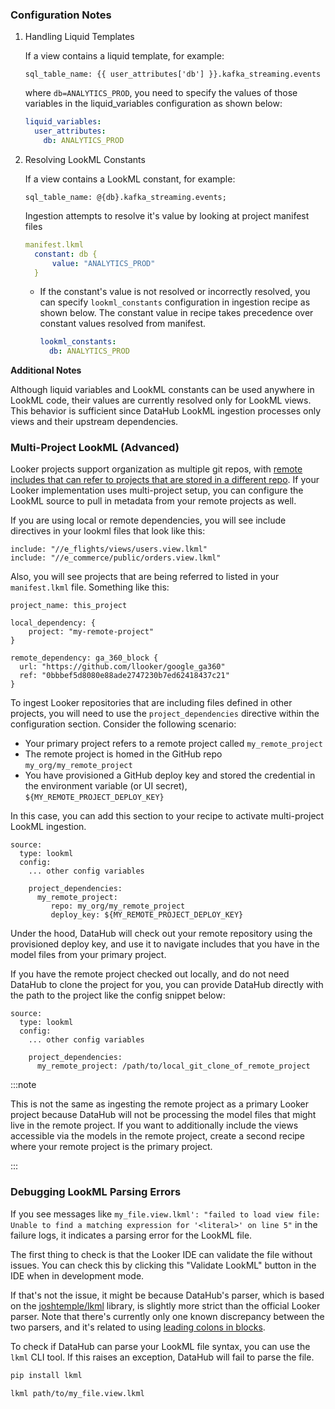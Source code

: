 ### Configuration Notes

1. Handling Liquid Templates

   If a view contains a liquid template, for example:

   ```
   sql_table_name: {{ user_attributes['db'] }}.kafka_streaming.events
   ```

   where `db=ANALYTICS_PROD`, you need to specify the values of those variables in the liquid_variables configuration as shown below:

   ```yml
   liquid_variables:
     user_attributes:
       db: ANALYTICS_PROD
   ```

2. Resolving LookML Constants

   If a view contains a LookML constant, for example:

   ```
   sql_table_name: @{db}.kafka_streaming.events;
   ```

   Ingestion attempts to resolve it's value by looking at project manifest files

     ```yml
     manifest.lkml
       constant: db {
           value: "ANALYTICS_PROD"
       }
     ```

   - If the constant's value is not resolved or incorrectly resolved, you can specify `lookml_constants` configuration in ingestion recipe as shown below. The constant value in recipe takes precedence over constant values resolved from manifest.

     ```yml
     lookml_constants:
       db: ANALYTICS_PROD
     ```


**Additional Notes**

Although liquid variables and LookML constants can be used anywhere in LookML code, their values are currently resolved only for LookML views. This behavior is sufficient since DataHub LookML ingestion processes only views and their upstream dependencies.

### Multi-Project LookML (Advanced)

Looker projects support organization as multiple git repos, with [remote includes that can refer to projects that are stored in a different repo](https://cloud.google.com/looker/docs/importing-projects#include_files_from_an_imported_project). If your Looker implementation uses multi-project setup, you can configure the LookML source to pull in metadata from your remote projects as well.

If you are using local or remote dependencies, you will see include directives in your lookml files that look like this:

```
include: "//e_flights/views/users.view.lkml"
include: "//e_commerce/public/orders.view.lkml"
```

Also, you will see projects that are being referred to listed in your `manifest.lkml` file. Something like this:

```
project_name: this_project

local_dependency: {
    project: "my-remote-project"
}

remote_dependency: ga_360_block {
  url: "https://github.com/llooker/google_ga360"
  ref: "0bbbef5d8080e88ade2747230b7ed62418437c21"
}
```

To ingest Looker repositories that are including files defined in other projects, you will need to use the `project_dependencies` directive within the configuration section.
Consider the following scenario:

- Your primary project refers to a remote project called `my_remote_project`
- The remote project is homed in the GitHub repo `my_org/my_remote_project`
- You have provisioned a GitHub deploy key and stored the credential in the environment variable (or UI secret), `${MY_REMOTE_PROJECT_DEPLOY_KEY}`

In this case, you can add this section to your recipe to activate multi-project LookML ingestion.

```
source:
  type: lookml
  config:
    ... other config variables

    project_dependencies:
      my_remote_project:
         repo: my_org/my_remote_project
         deploy_key: ${MY_REMOTE_PROJECT_DEPLOY_KEY}
```

Under the hood, DataHub will check out your remote repository using the provisioned deploy key, and use it to navigate includes that you have in the model files from your primary project.

If you have the remote project checked out locally, and do not need DataHub to clone the project for you, you can provide DataHub directly with the path to the project like the config snippet below:

```
source:
  type: lookml
  config:
    ... other config variables

    project_dependencies:
      my_remote_project: /path/to/local_git_clone_of_remote_project
```

:::note

This is not the same as ingesting the remote project as a primary Looker project because DataHub will not be processing the model files that might live in the remote project. If you want to additionally include the views accessible via the models in the remote project, create a second recipe where your remote project is the primary project.

:::

### Debugging LookML Parsing Errors

If you see messages like `my_file.view.lkml': "failed to load view file: Unable to find a matching expression for '<literal>' on line 5"` in the failure logs, it indicates a parsing error for the LookML file.

The first thing to check is that the Looker IDE can validate the file without issues. You can check this by clicking this "Validate LookML" button in the IDE when in development mode.

If that's not the issue, it might be because DataHub's parser, which is based on the [joshtemple/lkml](https://github.com/joshtemple/lkml) library, is slightly more strict than the official Looker parser.
Note that there's currently only one known discrepancy between the two parsers, and it's related to using [leading colons in blocks](https://github.com/joshtemple/lkml/issues/90).

To check if DataHub can parse your LookML file syntax, you can use the `lkml` CLI tool. If this raises an exception, DataHub will fail to parse the file.

```sh
pip install lkml

lkml path/to/my_file.view.lkml
```

